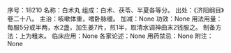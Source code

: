 序号：18210
名称：白术丸
组成：白术、茯苓、半夏各等分。
出处：《济阳纲目》卷二十八。
主治：咳嗽体重，嗜卧脉缓。
加减：None
功效：None
用法用量：每服5分或半两，水2盏，加生姜7片，煎1半，取清水调神曲末2钱服之。
制备方法：上为粗末。
临床应用：None
各家论述：None
用药禁忌：None
附注：None
